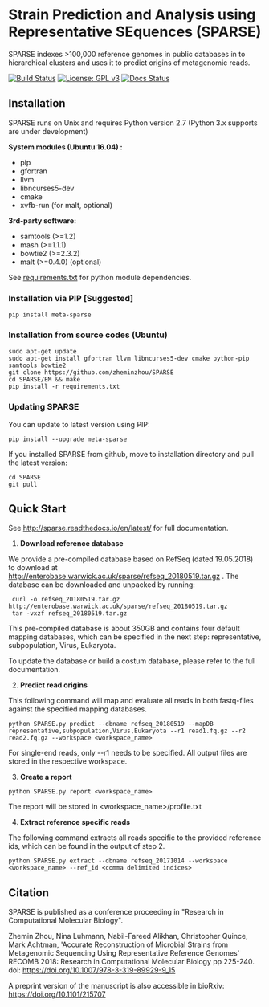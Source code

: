 # Strain Prediction and Analysis using Representative SEquences (SPARSE)

SPARSE indexes >100,000 reference genomes in public databases in to hierarchical clusters and uses it to predict origins of metagenomic reads. 


[![Build Status](https://travis-ci.org/zheminzhou/SPARSE.svg?branch=master)](https://travis-ci.org/zheminzhou/SPARSE)
[![License: GPL v3](https://img.shields.io/badge/License-GPL%20v3-blue.svg)](https://www.gnu.org/licenses/gpl-3.0)
[![Docs Status](https://readthedocs.org/projects/sparse/badge/)](http://sparse.readthedocs.io/en/latest/)

## Installation 

SPARSE runs on Unix and requires Python version 2.7 (Python 3.x supports are under development)

**System modules (Ubuntu 16.04) :**

* pip
* gfortran
* llvm
* libncurses5-dev
* cmake
* xvfb-run (for malt, optional)

**3rd-party software:**
* samtools (>=1.2)
* mash (>=1.1.1)
* bowtie2 (>=2.3.2)
* malt (>=0.4.0) (optional)

See [requirements.txt](requirements.txt) for python module dependencies. 

### Installation via PIP [Suggested]

    pip install meta-sparse

### Installation from source codes (Ubuntu) 
     
    sudo apt-get update
    sudo apt-get install gfortran llvm libncurses5-dev cmake python-pip samtools bowtie2
    git clone https://github.com/zheminzhou/SPARSE
    cd SPARSE/EM && make
    pip install -r requirements.txt 
    

### Updating SPARSE
You can update to latest version using PIP:
```
pip install --upgrade meta-sparse
```
If you installed SPARSE from github, move to installation directory and pull the latest version:  

    cd SPARSE
    git pull
    
    
## Quick Start
See http://sparse.readthedocs.io/en/latest/ for full documentation.

1. **Download reference database**

We provide a pre-compiled database based on RefSeq (dated 19.05.2018) to download at http://enterobase.warwick.ac.uk/sparse/refseq_20180519.tar.gz
. The database can be downloaded and unpacked by running:
   ```
    curl -o refseq_20180519.tar.gz http://enterobase.warwick.ac.uk/sparse/refseq_20180519.tar.gz
    tar -vxzf refseq_20180519.tar.gz
   ```
   
   This pre-compiled database is about 350GB and contains four default mapping databases, which can be specified in the next step: representative, subpopulation, Virus, Eukaryota.
   
   To update the database or build a costum database, please refer to the full documentation.
   
2. **Predict read origins**

This following command will map and evaluate all reads in both fastq-files against the specified mapping databases. 
```
python SPARSE.py predict --dbname refseq_20180519 --mapDB representative,subpopulation,Virus,Eukaryota --r1 read1.fq.gz --r2 read2.fq.gz --workspace <workspace_name>
```
For single-end reads, only --r1 needs to be specified. All output files are stored in the respective workspace.

3. **Create a report**
```
python SPARSE.py report <workspace_name>
```
The report will be stored in <workspace_name>/profile.txt

4. **Extract reference specific reads**

The following command extracts all reads specific to the provided reference ids, which can be found in the output of step 2.
```
python SPARSE.py extract --dbname refseq_20171014 --workspace <workspace_name> --ref_id <comma delimited indices>
```



## Citation
SPARSE is published as a conference proceeding in "Research in Computational Molecular Biology".

Zhemin Zhou, Nina Luhmann, Nabil-Fareed Alikhan, Christopher Quince, Mark Achtman, 'Accurate Reconstruction of Microbial Strains from Metagenomic Sequencing Using Representative Reference Genomes' RECOMB 2018: Research in Computational Molecular Biology pp 225-240. doi: https://doi.org/10.1007/978-3-319-89929-9_15

A preprint version of the manuscript is also accessible in bioRxiv: https://doi.org/10.1101/215707
